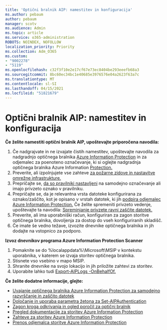 ```yaml
---
title: 'Optični bralnik AIP: namestitev in konfiguracija'
ms.author: pebaum
author: pebaum
manager: scotv
ms.audience: Admin
ms.topic: article
ms.service: o365-administration
ROBOTS: NOINDEX, NOFOLLOW
localization_priority: Priority
ms.collection: Adm_O365
ms.custom:
- "9002278"
- "5119"
ms.openlocfilehash: c32f3f10e2e17cf67e73ec8404be293eeefb68a3
ms.sourcegitcommit: 8bc60ec34bc1e40685e3976576e04a2623f63a7c
ms.translationtype: MT
ms.contentlocale: sl-SI
ms.lasthandoff: 04/15/2021
ms.locfileid: "51821679"
---
```

# <a name="aip-scanner-installation-and-configuration"></a>Optični bralnik AIP: namestitev in konfiguracija

**Če želite namestiti optični bralnik AIP, upoštevajte priporočena navodila:**

1. Če nadgrajvate in ne izvajate čistih namestitev, upoštevajte navodila za nadgradnjo optičnega bralnika [Azure Information Protection](https://docs.microsoft.com/azure/information-protection/rms-client/client-admin-guide#upgrading-the-azure-information-protection-scanner) in za odjemalec za poenoteno označevanje, ki si oglejte nadgradnja optičnega bralnika Azure Information [Protection.](https://docs.microsoft.com/azure/information-protection/rms-client/clientv2-admin-guide#upgrading-the-azure-information-protection-scanner)
2. Preverite, ali izpolnjujete vse zahteve [za požarne zidove in nastavitve omrežne infrastrukture.](https://docs.microsoft.com/azure/information-protection/requirements#firewalls-and-network-infrastructure)
3. Prepričajte se, [da so pravilniki nastavljeni](https://docs.microsoft.com/azure/information-protection/configure-policy) na samodejno označevanje ali imajo privzeto oznako v pravilniku.
4. Prepričajte se, da je relevantna vrsta datoteke konfigurirana za oznako/zaščito, kot je opisano v vrstah datotek, ki jih [podpira odjemalec Azure Information Protection.](https://docs.microsoft.com/azure/information-protection/rms-client/client-admin-guide-file-types#supported-file-types-for-classification-and-protection) Če želite spremeniti privzeto vedenje, upoštevajte ta navodila: [Spreminjanje privzete ravni zaščite datotek.](https://docs.microsoft.com/azure/information-protection/rms-client/client-admin-guide-file-types#changing-the-default-protection-level-of-files)
5. Preverite, ali ima uporabniški račun, konfiguriran za zagon storitve optičnega bralnika, dovoljenja za dostop do vseh konfiguriranih skladišč.
6. Če imate še vedno težave, izvozite dnevnike optičnega bralnika in jih dodajte na vstopnico za podporo.

**Izvoz dnevnikov programa Azure Information Protection Scanner**

1. Pomaknite se do %localappdata%\Microsoft\MSIP v kontekstu uporabnika, v katerem se izvaja storitev optičnega bralnika.
2. Stisnete vso vsebino v mapo MSIP.
3. Shranite dnevnike na svojo lokacijo in jih priložite zahtevi za storitev.
4. Uporabite lahko tudi [Export-AIPLogs -OnBehalfOf.](https://docs.microsoft.com/powershell/module/azureinformationprotection/export-aiplogs?view=azureipps)

**Če želite dodatne informacije, glejte:**
- [Uvajanje optičnega bralnika Azure Information Protection za samodejno razvrščanje in zaščito datotek](https://docs.microsoft.com/azure/information-protection/deploy-aip-scanner)
- [Določanje in uporaba parametra žetona za Set-AIPAuthentication](https://docs.microsoft.com/azure/information-protection/rms-client/client-admin-guide-powershell#specify-and-use-the-token-parameter-for-set-aipauthentication)
- [Zagon kroga odkrivanja in ogled poročil za optični bralnik](https://docs.microsoft.com/azure/information-protection/deploy-aip-scanner#run-a-discovery-cycle-and-view-reports-for-the-scanner)
- [Pregled dokumentacije za storitev Azure Information Protection](https://docs.microsoft.com/azure/information-protection/what-is-information-protection)
- [Zahteve za storitev Azure Information Protection](https://docs.microsoft.com/azure/information-protection/get-started/requirements)
- [Prenos odjemalca storitve Azure Information Protection](https://www.microsoft.com/download/details.aspx?id=53018)
